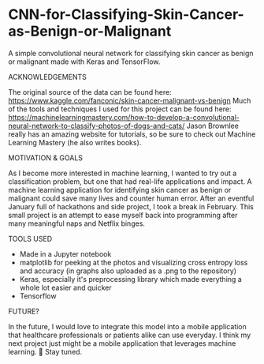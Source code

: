 # CNN-for-Classifying-Skin-Cancer-as-Benign-or-Malignant
A simple convolutional neural network for classifying skin cancer as benign or malignant made with Keras and TensorFlow. 

ACKNOWLEDGEMENTS

The original source of the data can be found here: https://www.kaggle.com/fanconic/skin-cancer-malignant-vs-benign
Much of the tools and techniques I used for this project can be found here: https://machinelearningmastery.com/how-to-develop-a-convolutional-neural-network-to-classify-photos-of-dogs-and-cats/
Jason Brownlee really has an amazing website for tutorials, so be sure to check out Machine Learning Mastery (he also writes books).

MOTIVATION & GOALS

As I become more interested in machine learning, I wanted to try out a classification problem, but one that had real-life applications and impact. A machine learning application for identifying skin cancer as benign or malignant could save many lives and counter human error. After an eventful January full of hackathons and side project, I took a break in February. This small project is an attempt to ease myself back into programming after many meaningful naps and Netflix binges. 

TOOLS USED

* Made in a Jupyter notebook
* matplotlib for peeking at the photos and visualizing cross entropy loss and accuracy (in graphs also uploaded as a .png to the repository)
* Keras, especially it's preprocessing library which made everything a whole lot easier and quicker
* Tensorflow


FUTURE?

In the future, I would love to integrate this model into a mobile application that healthcare professionals or patients alike can use everyday. I think my next project just might be a mobile application that leverages machine learning. 🤔 Stay tuned.
